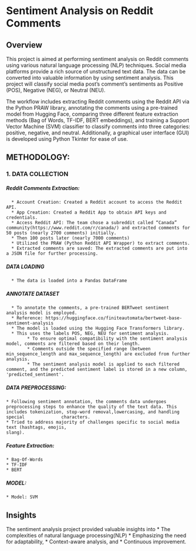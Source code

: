 # Sentiment Analysis on Reddit Comments

## Overview
This project is aimed at performing sentiment analysis on Reddit comments using various natural language processing (NLP) techniques. Social media platforms provide a rich source of unstructured text
data. The data can be converted into valuable information by using sentiment analysis. This project will classify social media post’s comment’s sentiments as Positive (POS), Negative (NEG),
or Neutral (NEU).

The workflow includes extracting Reddit comments using the Reddit API via the Python PRAW library, annotating the comments using a pre-trained model from Hugging Face, comparing three different feature extraction methods (Bag of Words, TF-IDF, BERT embeddings), and training a Support Vector Machine (SVM) classifier to classify comments into three categories: positive, negative, and neutral. Additionally, a graphical user interface (GUI) is developed using Python Tkinter for ease of use.

## METHODOLOGY:
### 1. DATA COLLECTION
##### Reddit Comments Extraction:
      * Account Creation: Created a Reddit account to access the Reddit API.
      * App Creation: Created a Reddit App to obtain API keys and credentials.
      * Access Reddit API: The team chose a subreddit called “Canada” community(https://www.reddit.com/r/canada/) and extracted comments for 50 posts (nearly 2700 comments) initially. 
      * Then 100 posts later (nearly 7000 comments)
      * Utilized the PRAW (Python Reddit API Wrapper) to extract comments. 
      * Extracted comments are saved: The extracted comments are put into a JSON file for further processing.
##### DATA LOADING
      * The data is loaded into a Pandas DataFrame
##### ANNOTATE DATASET
      * To annotate the comments, a pre-trained BERTweet sentiment analysis model is employed.
      * Reference: https://huggingface.co/finiteautomata/bertweet-base-sentiment-analysis
      * The model is loaded using the Hugging Face Transformers library.
      * This uses the labels POS, NEG, NEU for sentiment analysis.
            * To ensure optimal compatibility with the sentiment analysis model, comments are filtered based on their length.
            * Comments outside the specified range (between min_sequence_length and max_sequence_length) are excluded from further analysis.
            * The sentiment analysis model is applied to each filtered comment, and the predicted sentiment label is stored in a new column, 'predicted_sentiment'.
##### DATA PREPROCESSING:
    * Following sentiment annotation, the comments data undergoes preprocessing steps to enhance the quality of the text data. This includes tokenization, stop-word removal,lowercasing, and handling special              characters.
    * Tried to address majority of challenges specific to social media text (hashtags, emojis,
    slang).
##### Feature Extraction:
    * Bag-Of-Words
    * TF-IDF
    * BERT
##### MODEL:
    * Model: SVM
## Insights
The sentiment analysis project provided valuable insights into 
    * The complexities of natural language processing(NLP)
    * Emphasizing the need for adaptability, 
    * Context-aware analysis, and 
    * Continuous improvement.

